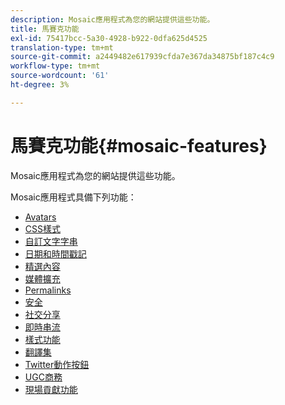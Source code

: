 ```yaml
---
description: Mosaic應用程式為您的網站提供這些功能。
title: 馬賽克功能
exl-id: 75417bcc-5a30-4928-b922-0dfa625d4525
translation-type: tm+mt
source-git-commit: a2449482e617939cfda7e367da34875bf187c4c9
workflow-type: tm+mt
source-wordcount: '61'
ht-degree: 3%

---
```


# 馬賽克功能{#mosaic-features}

Mosaic應用程式為您的網站提供這些功能。



Mosaic應用程式具備下列功能：

* [Avatars](/help/using/c-features-livefyre/c-styling-features/c-avatars.md#c_avatars)
* [CSS樣式](/help/using/c-features-livefyre/c-styling-features/c-css-styling-branding.md#c_css_styling_branding)
* [自訂文字字串](/help/using/c-features-livefyre/c-custom-text-strings.md#c_custom_text_strings)
* [日期和時間戳記](/help/using/c-features-livefyre/c-styling-features/c-date-and-timestamp.md#c_date_and_timestamp)
* [精選內容](/help/using/c-features-livefyre/c-content-collection-tags/c-featured-content.md#c_featured_content)
* [媒體擴充](/help/using/c-features-livefyre/c-enagement-features.md#section_pmq_ycm_d1b)
* [Permalinks](/help/using/c-features-livefyre/c-content-collection-tags/c-permalinks.md#c_permalinks)
* [安全](/help/using/c-features-livefyre/c-about-moderation/c-moderation.md#c_moderation)
* [社交分享](/help/using/c-features-livefyre/c-social-sharing/c-social-sharing.md#c_social_sharing)
* [即時串流](/help/using/c-features-livefyre/c-content-behavior-features/c-content-behavior-features.md#section_emd_syl_d1b)
* [樣式功能](/help/using/c-features-livefyre/c-styling-features/c-styling-features.md#c_styling_features)
* [翻譯集](/help/using/c-settings-other/c-translation-sets/c-translation-sets.md#c_translation_sets)
* [Twitter動作按鈕](/help/using/c-features-livefyre/c-enagement-features.md#section_uzm_ldm_d1b)
* [UGC商務](/help/using/c-features-livefyre/c-ugc-commerce.md#c_ugc_commerce)
* [現場貢獻功能](/help/using/c-features-livefyre/c-on-site-contribution-features.md#section_vzs_t2s_d1b)
